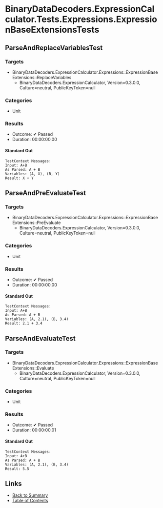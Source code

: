 # BinaryDataDecoders.ExpressionCalculator.Tests.Expressions.ExpressionBaseExtensionsTests

## ParseAndReplaceVariablesTest

### Targets

* BinaryDataDecoders.ExpressionCalculator.Expressions::ExpressionBaseExtensions::ReplaceVariables
  * BinaryDataDecoders.ExpressionCalculator, Version=0.3.0.0, Culture=neutral, PublicKeyToken=null

### Categories

* Unit

### Results

* Outcome: ✔ Passed
* Duration: 00:00:00.00

#### Standard Out

```
TestContext Messages:
Input: A+B
As Parsed: A + B
Variables: (A, X), (B, Y)
Result: X + Y
```

## ParseAndPreEvaluateTest

### Targets

* BinaryDataDecoders.ExpressionCalculator.Expressions::ExpressionBaseExtensions::PreEvaluate
  * BinaryDataDecoders.ExpressionCalculator, Version=0.3.0.0, Culture=neutral, PublicKeyToken=null

### Categories

* Unit

### Results

* Outcome: ✔ Passed
* Duration: 00:00:00.00

#### Standard Out

```
TestContext Messages:
Input: A+B
As Parsed: A + B
Variables: (A, 2.1), (B, 3.4)
Result: 2.1 + 3.4
```

## ParseAndEvaluateTest

### Targets

* BinaryDataDecoders.ExpressionCalculator.Expressions::ExpressionBaseExtensions::Evaluate
  * BinaryDataDecoders.ExpressionCalculator, Version=0.3.0.0, Culture=neutral, PublicKeyToken=null

### Categories

* Unit

### Results

* Outcome: ✔ Passed
* Duration: 00:00:00.01

#### Standard Out

```
TestContext Messages:
Input: A+B
As Parsed: A + B
Variables: (A, 2.1), (B, 3.4)
Result: 5.5
```

## Links

* [Back to Summary](../Summary.md)
* [Table of Contents](../../TOC.md)

